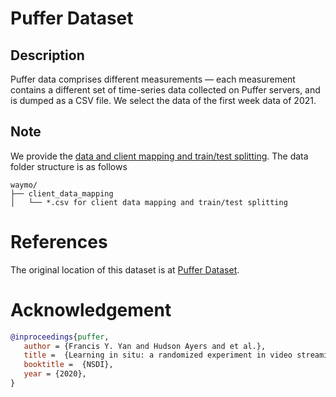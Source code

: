# Puffer Dataset

## Description

Puffer data comprises different measurements — each measurement contains a different set of time-series data collected on Puffer servers, and is dumped as a CSV file. We select the data of the first week data of 2021. 

## Note

We provide the [data and client mapping and train/test splitting](https://fedscale.eecs.umich.edu/dataset/puffer.tar.gz). The data folder structure is as follows
```
waymo/
├── client_data_mapping
│   └── *.csv for client data mapping and train/test splitting
```
# References
The original location of this dataset is at
[Puffer Dataset](https://puffer.stanford.edu/data-description/).

# Acknowledgement

```bibtex
@inproceedings{puffer,
   author = {Francis Y. Yan and Hudson Ayers and et al.},
   title =  {Learning in situ: a randomized experiment in video streaming},
   booktitle =  {NSDI},
   year = {2020},
}
```